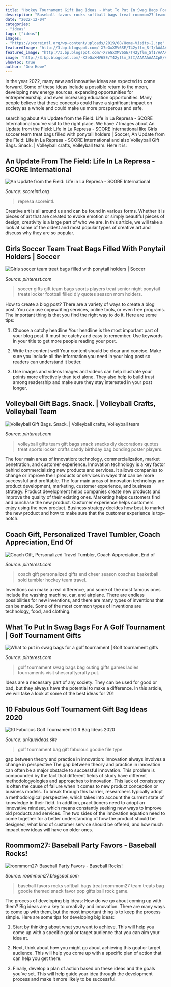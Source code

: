 ```yaml
---
title: "Hockey Tournament Gift Bag Ideas ~ What To Put In Swag Bags For A Golf Tournament"
description: "Baseball favors rocks softball bags treat roommom27 team treats bag goodie themed snack favor pop gifts ball rock game"
date: "2022-12-04"
categories:
- "ideas"
tags: ["ideas"]
images:
- "https://scoreintl.org/wp-content/uploads/2019/08/Home-Visits-2.jpg"
featuredImage: "http://3.bp.blogspot.com/-X7eGxXMV6SE/T42yflm_SfI/AAAAAAAACpE/VqlbBmePeZQ/s1600/DSCN4114.JPG"
featured_image: "http://3.bp.blogspot.com/-X7eGxXMV6SE/T42yflm_SfI/AAAAAAAACpE/VqlbBmePeZQ/s1600/DSCN4114.JPG"
image: "http://3.bp.blogspot.com/-X7eGxXMV6SE/T42yflm_SfI/AAAAAAAACpE/VqlbBmePeZQ/s1600/DSCN4114.JPG"
ShowToc: true
author: "Geo Howe"
---
```



In the year 2022, many new and innovative ideas are expected to come forward. Some of these ideas include a possible return to the moon, developing new energy sources, expanding opportunities for entrepreneurship, and even increasing education opportunities. Many people believe that these concepts could have a significant impact on society as a whole and could make us more prosperous and safe.

	

		
searching about An Update from the Field: Life in La Represa - SCORE International you've visit to the right place. We have 7 Images about An Update from the Field: Life in La Represa - SCORE International like Girls soccer team treat bags filled with ponytail holders | Soccer, An Update from the Field: Life in La Represa - SCORE International and also Volleyball Gift Bags. Snack. | Volleyball crafts, Volleyball team. Here it is:
		
    
## An Update From The Field: Life In La Represa - SCORE International

<img loading=lazy src="https://scoreintl.org/wp-content/uploads/2019/08/Home-Visits-2.jpg" onerror="this.onerror=null;this.src='https://tse3.mm.bing.net/th?id=OIP.nh_rXBTQM-TLRlWW6yx3XwHaFj&amp;pid=15.1';" alt="An Update from the Field: Life in La Represa - SCORE International">

_Source: scoreintl.org_

>represa scoreintl. 

	

Creative art is all around us and can be found in various forms. Whether it is pieces of art that are created to evoke emotion or simply beautiful pieces of design, creativity is a large part of who we are. In this article, we will take a look at some of the oldest and most popular types of creative art and discuss why they are so popular.

    
## Girls Soccer Team Treat Bags Filled With Ponytail Holders | Soccer

<img loading=lazy src="https://i.pinimg.com/originals/71/e1/96/71e196d1f0d992336557595f4d6448f1.jpg" onerror="this.onerror=null;this.src='https://tse3.mm.bing.net/th?id=OIP.VE0u2P8zxKcUOaCYAFdYVQHaJ4&amp;pid=15.1';" alt="Girls soccer team treat bags filled with ponytail holders | Soccer">

_Source: pinterest.com_

>soccer gifts gift team bags sports players treat senior night ponytail treats locker football filled diy quotes season mom holders. 

	

How to create a blog post?
There are a variety of ways to create a blog post. You can use copywriting services, online tools, or even free programs. The important thing is that you find the right way to do it. Here are some tips:
1. Choose a catchy headline
Your headline is the most important part of your blog post. It must be catchy and easy to remember. Use keywords in your title to get more people reading your post.

2. Write the content well
Your content should be clear and concise. Make sure you include all the information you need in your blog post so readers can understand it better.

3. Use images and videos
Images and videos can help illustrate your points more effectively than text alone. They also help to build trust among readership and make sure they stay interested in your post longer.


    
## Volleyball Gift Bags. Snack. | Volleyball Crafts, Volleyball Team

<img loading=lazy src="https://i.pinimg.com/originals/6f/51/b4/6f51b43a1c617f62dc445cb5f1de6709.jpg" onerror="this.onerror=null;this.src='https://tse1.mm.bing.net/th?id=OIP.-MwfnRbVExo57JhtUTc89wHaJ4&amp;pid=15.1';" alt="Volleyball Gift Bags. Snack. | Volleyball crafts, Volleyball team">

_Source: pinterest.com_

>volleyball gifts team gift bags snack snacks diy decorations quotes treat sports locker crafts candy birthday bag bonding poster players. 

	

The four main areas of innovation: technology, commercialization, market penetration, and customer experience.
Innovation technology is a key factor behind commercializing new products and services. It allows companies to change or improve their products or services in ways that can be more successful and profitable. The four main areas of innovation technology are product development, marketing, customer experience, and business strategy. Product development helps companies create new products and improve the quality of their existing ones. Marketing helps customers find and purchase the new product. Customer experience helps customers enjoy using the new product. Business strategy decides how best to market the new product and how to make sure that the customer experience is top-notch.

    
## Coach Gift, Personalized Travel Tumbler, Coach Appreciation, End Of

<img loading=lazy src="https://i.pinimg.com/originals/a0/0c/0f/a00c0f5b52c030231925d8d27e4ead63.jpg" onerror="this.onerror=null;this.src='https://tse3.mm.bing.net/th?id=OIP.XXI9xyH-TvMJkjZ3jrGc-gHaLH&amp;pid=15.1';" alt="Coach Gift, Personalized Travel Tumbler, Coach Appreciation, End of">

_Source: pinterest.com_

>coach gift personalized gifts end cheer season coaches basketball sold tumbler hockey team travel. 

	

Inventions can make a real difference, and some of the most famous ones include the washing machine, car, and airplane. There are endless possibilities for new inventions, and there are many types of inventions that can be made. Some of the most common types of inventions are technology, food, and clothing.

    
## What To Put In Swag Bags For A Golf Tournament | Golf Tournament Gifts

<img loading=lazy src="https://i.pinimg.com/736x/19/01/48/190148149f21f82748b4f45223c1a9a2.jpg" onerror="this.onerror=null;this.src='https://tse2.mm.bing.net/th?id=OIP.JKSuLRg519Z_D5MG0AuxRwHaNl&amp;pid=15.1';" alt="What to put in swag bags for a golf tournament | Golf tournament gifts">

_Source: pinterest.com_

>golf tournament swag bags bag outing gifts games ladies tournaments visit shescraftycrafty put. 

	

Ideas are a necessary part of any society. They can be used for good or bad, but they always have the potential to make a difference. In this article, we will take a look at some of the best ideas for 201
    
## 10 Fabulous Golf Tournament Gift Bag Ideas 2020

<img loading=lazy src="https://www.uniqueideas.site/wp-content/uploads/photo-gallery-golf-tournament-urbandale-education-foundation.jpg" onerror="this.onerror=null;this.src='https://tse1.mm.bing.net/th?id=OIP._8QKdBfmnpwTbwmF-M_U1QHaE6&amp;pid=15.1';" alt="10 Fabulous Golf Tournament Gift Bag Ideas 2020">

_Source: uniqueideas.site_

>golf tournament bag gift fabulous goodie file type. 

	

gap between theory and practice in innovation: Innovation always involves a change in perspective
The gap between theory and practice in innovation can often be a major obstacle to successful innovation. This problem is compounded by the fact that different fields of study have different methodologyologies and approaches to innovation. This lack of consistency is often the cause of failure when it comes to new product conception or business models. To break through this barrier, researchers typically adopt a methodological perspective, which takes into account the current state of knowledge in their field. In addition, practitioners need to adopt an innovative mindset, which means constantly seeking new ways to improve old products and services. The two sides of the innovation equation need to come together for a better understanding of how the product should be designed, what kind of customer service should be offered, and how much impact new ideas will have on older ones.

    
## Roommom27: Baseball Party Favors - Baseball Rocks!

<img loading=lazy src="http://3.bp.blogspot.com/-X7eGxXMV6SE/T42yflm_SfI/AAAAAAAACpE/VqlbBmePeZQ/s1600/DSCN4114.JPG" onerror="this.onerror=null;this.src='https://tse3.mm.bing.net/th?id=OIP.Peco8FtWVdJEFfwHWf0fPAHaFj&amp;pid=15.1';" alt="roommom27: Baseball Party Favors - Baseball Rocks!">

_Source: roommom27.blogspot.com_

>baseball favors rocks softball bags treat roommom27 team treats bag goodie themed snack favor pop gifts ball rock game. 

	

The process of developing big ideas: How do we go about coming up with them?
Big ideas are a key to creativity and innovation. There are many ways to come up with them, but the most important thing is to keep the process simple. Here are some tips for developing big ideas:
1. Start by thinking about what you want to achieve. This will help you come up with a specific goal or target audience that you can aim your idea at.

2. Next, think about how you might go about achieving this goal or target audience. This will help you come up with a specific plan of action that can help you get there.

3. Finally, develop a plan of action based on these ideas and the goals you’ve set. This will help guide your idea through the development process and make it more likely to be successful.

